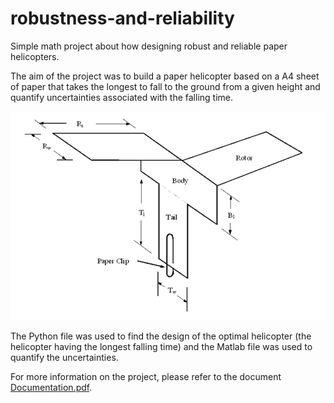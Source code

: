 # robustness-and-reliability

Simple math project about how designing robust and reliable paper helicopters.

The aim of the project was to build a paper helicopter based on a A4 sheet of paper that takes the longest to fall to the ground from a given height and quantify uncertainties associated with the falling time.

![Screenshot](paper_helicopter.png)


The Python file was used to find the design of the optimal helicopter (the helicopter having the longest falling time) and the Matlab file was used to quantify the uncertainties.

For more information on the project, please refer to the document [Documentation.pdf](Documentation.pdf).
